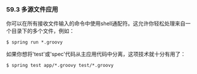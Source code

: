 ### 59.3 多源文件应用

你可以在所有接收文件输入的命令中使用shell通配符。这允许你轻松处理来自一个目录下的多个文件，例如：
```shell
$ spring run *.groovy
```
如果你想将'test'或'spec'代码从主应用代码中分离，这项技术就十分有用了：
```shell
$ spring test app/*.groovy test/*.groovy
```
